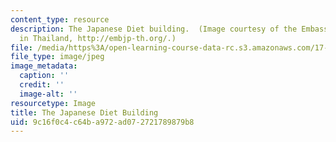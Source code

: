 ```yaml
---
content_type: resource
description: The Japanese Diet building.  (Image courtesy of the Embassy of Japan
  in Thailand, http://embjp-th.org/.)
file: /media/https%3A/open-learning-course-data-rc.s3.amazonaws.com/17-537-politics-and-policy-in-contemporary-japan-spring-2009/9c16f0c4c64ba972ad072721789879b8_CHP_Diet.jpg
file_type: image/jpeg
image_metadata:
  caption: ''
  credit: ''
  image-alt: ''
resourcetype: Image
title: The Japanese Diet Building
uid: 9c16f0c4-c64b-a972-ad07-2721789879b8
---
```

